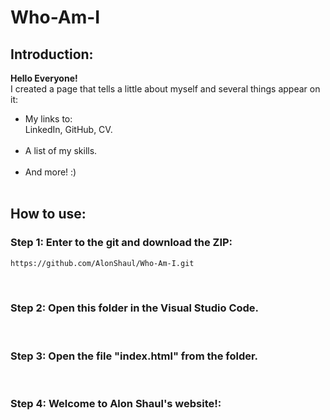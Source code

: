 # Who-Am-I

## Introduction:
**Hello Everyone!**<br>
I created a page that tells a little about myself and several things appear on it:
* My links to:<br>
LinkedIn, GitHub, CV.<br><br>
* A list of my skills.<br><br>
* And more! :)
<br><br>


## How to use:
### Step 1: Enter to the git and download the ZIP:
```bash
https://github.com/AlonShaul/Who-Am-I.git
```
<br>


### Step 2: Open this folder in the Visual Studio Code.
<br>


### Step 3: Open the file "index.html" from the folder.
<br>


### Step 4: Welcome to Alon Shaul's website!:
